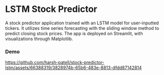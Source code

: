 # LSTM Stock Predictor
A stock predictor application trained with an LSTM model for user-inputted tickers. It utilizes time series forecasting with the sliding window method to predict closing stock prices. 
The app is deployed on Streamlit, with visualizations through Matplotlib.

### Demo
https://github.com/harsh-patell/stock-predictor-lstm/assets/66388319/3828974b-65b6-483e-8813-dfdd87142814

